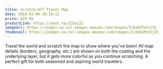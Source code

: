 ```yaml
---
title: Scratch-Off Travel Map
date: 2019-01-06 10:18:11
price: $29.99
productLink: https://amzn.to/2CbvL22
imageUrl: https://images-na.ssl-images-amazon.com/images/I/A1NJPotcjSL._SX679_.jpg
thumbnail: https://images-na.ssl-images-amazon.com/images/I/A1NJPotcjSL._SR600,315_.jpg
---
```


Travel the world and scratch the map to show where you've been! All map details (borders, geography, etc.) are shown on both the coating and the underlying layer, but it gets more colorful as you continue scratching. A perfect gift for both seasoned and aspiring world travelers.